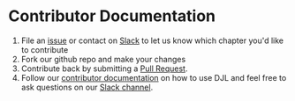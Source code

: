 # Contributor Documentation

1. File an [issue](https://github.com/aws-samples/d2l-java/issues/new/choose) or contact on [Slack](https://deepjavalibrary.slack.com/) to let us know which chapter you'd like to contribute
2. Fork our github repo and make your changes
3. Contribute back by submitting a [Pull Request](https://github.com/aws-samples/d2l-java/compare).
4. Follow our [contributor documentation](documentation/contribute.md) on how to use DJL and feel free to ask questions on our [Slack channel](https://deepjavalibrary.slack.com/).
